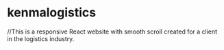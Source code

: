 # kenmalogistics
//This is a responsive React website with smooth scroll created for a client in the logistics industry. 
